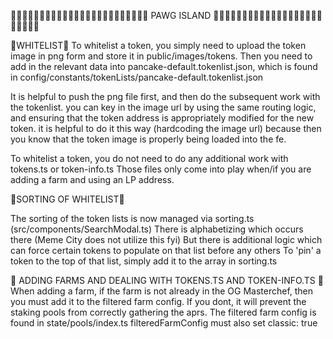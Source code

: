 🍑🍑🍑🍑🍑🍑🍑🍑🍑🍑🍑🍑🍑🍑🍑🍑🍑🍑🍑🍑🍑🍑🍑🍑
PAWG ISLAND
🍑🍑🍑🍑🍑🍑🍑🍑🍑🍑🍑🍑🍑🍑🍑🍑🍑🍑🍑🍑🍑🍑🍑🍑



🍑WHITELIST🍑
To whitelist a token, you simply need to upload the token image in png form and store it in 
public/images/tokens. Then you need to add in the relevant data into pancake-default.tokenlist.json, which is 
found in config/constants/tokenLists/pancake-default.tokenlist.json 

It is helpful to push the png file first, and then do the subsequent work with the tokenlist. 
you can key in the image url by using the same routing logic, and ensuring that the token address 
is appropriately modified for the new token. it is helpful to do it this way (hardcoding the image url) 
because then you know that the token image is properly being loaded into the fe. 

To whitelist a token, you do not need to do any additional work with tokens.ts or token-info.ts 
Those files only come into play when/if you are adding a farm and using an LP address. 



🍑SORTING OF WHITELIST🍑 

The sorting of the token lists is now managed via sorting.ts (src/components/SearchModal.ts)
There is alphabetizing which occurs there (Meme City does not utilize this fyi) 
But there is additional logic which can force certain tokens to populate on that list before any others
To 'pin' a token to the top of that list, simply add it to the array in sorting.ts 


🍑 ADDING FARMS AND DEALING WITH TOKENS.TS AND TOKEN-INFO.TS 🍑
When adding a farm, if the farm is not already in the OG Masterchef, then you must add it to the filtered farm config. 
If you dont, it will prevent the staking pools from correctly gathering the aprs. 
The filtered farm config is found in state/pools/index.ts filteredFarmConfig 
must also set classic: true


